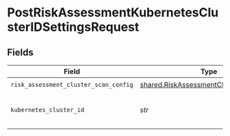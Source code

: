 # PostRiskAssessmentKubernetesClusterIDSettingsRequest


## Fields

| Field                                                                                            | Type                                                                                             | Required                                                                                         | Description                                                                                      |
| ------------------------------------------------------------------------------------------------ | ------------------------------------------------------------------------------------------------ | ------------------------------------------------------------------------------------------------ | ------------------------------------------------------------------------------------------------ |
| `risk_assessment_cluster_scan_config`                                                            | [shared.RiskAssessmentClusterScanConfig](../../models/shared/riskassessmentclusterscanconfig.md) | :heavy_check_mark:                                                                               | N/A                                                                                              |
| `kubernetes_cluster_id`                                                                          | *str*                                                                                            | :heavy_check_mark:                                                                               | Secure Application Kubernetes cluster ID                                                         |